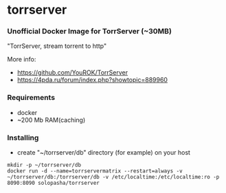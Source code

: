 # torrserver
### Unofficial Docker Image for TorrServer (~30MB)

"TorrServer, stream torrent to http"

More info:
- https://github.com/YouROK/TorrServer
- https://4pda.ru/forum/index.php?showtopic=889960

### Requirements

* docker
* ~200 Mb RAM(caching)

### Installing

- сreate "~/torrserver/db" directory (for example) on your host
```
mkdir -p ~/torrserver/db
docker run -d --name=torrservermatrix --restart=always -v ~/torrserver/db:/torrserver/db -v /etc/localtime:/etc/localtime:ro -p 8090:8090 solopasha/torrserver
```
